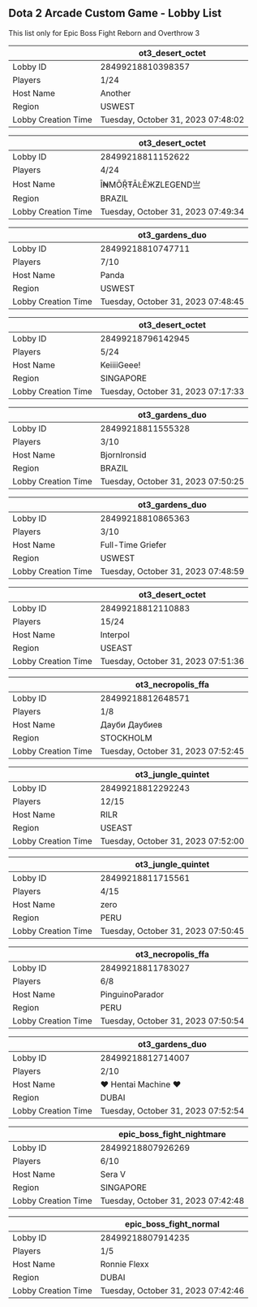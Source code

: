 ## Dota 2 Arcade Custom Game - Lobby List

This list only for Epic Boss Fight Reborn and Overthrow 3

|  | ot3_desert_octet |
| ------ | ------ |
| Lobby ID | 28499218810398357 |
| Players | 1/24 |
| Host Name | Another |
| Region | USWEST |
| Lobby Creation Time | Tuesday, October 31, 2023 07:48:02 |


|  | ot3_desert_octet |
| ------ | ------ |
| Lobby ID | 28499218811152622 |
| Players | 4/24 |
| Host Name | Ī₦MŌṜŦĀĿĒЖƵLEGEND亗 |
| Region | BRAZIL |
| Lobby Creation Time | Tuesday, October 31, 2023 07:49:34 |


|  | ot3_gardens_duo |
| ------ | ------ |
| Lobby ID | 28499218810747711 |
| Players | 7/10 |
| Host Name | Panda |
| Region | USWEST |
| Lobby Creation Time | Tuesday, October 31, 2023 07:48:45 |


|  | ot3_desert_octet |
| ------ | ------ |
| Lobby ID | 28499218796142945 |
| Players | 5/24 |
| Host Name | KeiiiiGeee! |
| Region | SINGAPORE |
| Lobby Creation Time | Tuesday, October 31, 2023 07:17:33 |


|  | ot3_gardens_duo |
| ------ | ------ |
| Lobby ID | 28499218811555328 |
| Players | 3/10 |
| Host Name | BjornIronsid |
| Region | BRAZIL |
| Lobby Creation Time | Tuesday, October 31, 2023 07:50:25 |


|  | ot3_gardens_duo |
| ------ | ------ |
| Lobby ID | 28499218810865363 |
| Players | 3/10 |
| Host Name | Full-Time Griefer |
| Region | USWEST |
| Lobby Creation Time | Tuesday, October 31, 2023 07:48:59 |


|  | ot3_desert_octet |
| ------ | ------ |
| Lobby ID | 28499218812110883 |
| Players | 15/24 |
| Host Name | Interpol |
| Region | USEAST |
| Lobby Creation Time | Tuesday, October 31, 2023 07:51:36 |


|  | ot3_necropolis_ffa |
| ------ | ------ |
| Lobby ID | 28499218812648571 |
| Players | 1/8 |
| Host Name | Дауби Даубиев |
| Region | STOCKHOLM |
| Lobby Creation Time | Tuesday, October 31, 2023 07:52:45 |


|  | ot3_jungle_quintet |
| ------ | ------ |
| Lobby ID | 28499218812292243 |
| Players | 12/15 |
| Host Name | RILR |
| Region | USEAST |
| Lobby Creation Time | Tuesday, October 31, 2023 07:52:00 |


|  | ot3_jungle_quintet |
| ------ | ------ |
| Lobby ID | 28499218811715561 |
| Players | 4/15 |
| Host Name | zero |
| Region | PERU |
| Lobby Creation Time | Tuesday, October 31, 2023 07:50:45 |


|  | ot3_necropolis_ffa |
| ------ | ------ |
| Lobby ID | 28499218811783027 |
| Players | 6/8 |
| Host Name | PinguinoParador |
| Region | PERU |
| Lobby Creation Time | Tuesday, October 31, 2023 07:50:54 |


|  | ot3_gardens_duo |
| ------ | ------ |
| Lobby ID | 28499218812714007 |
| Players | 2/10 |
| Host Name | ♥ Hentai Machine ♥ |
| Region | DUBAI |
| Lobby Creation Time | Tuesday, October 31, 2023 07:52:54 |


|  | epic_boss_fight_nightmare |
| ------ | ------ |
| Lobby ID | 28499218807926269 |
| Players | 6/10 |
| Host Name | Sera V |
| Region | SINGAPORE |
| Lobby Creation Time | Tuesday, October 31, 2023 07:42:48 |


|  | epic_boss_fight_normal |
| ------ | ------ |
| Lobby ID | 28499218807914235 |
| Players | 1/5 |
| Host Name | Ronnie Flexx |
| Region | DUBAI |
| Lobby Creation Time | Tuesday, October 31, 2023 07:42:46 |



